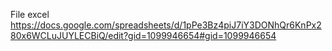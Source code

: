 File excel 
https://docs.google.com/spreadsheets/d/1pPe3Bz4piJ7iY3DONhQr6KnPx280x6WCLuJUYLECBiQ/edit?gid=1099946654#gid=1099946654
